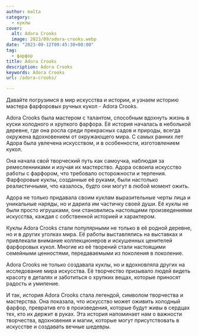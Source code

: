 ```yaml
---
author: malta
category:
  - куклы
cover:
  alt: Adora Crooks
  image: 2023/09/adora-crooks.webp
date: "2023-09-12T09:45:30+00:00"
tag:
  - фарфор
title: Adora Crooks
description: Adora Crooks
keywords: Adora Crooks
url: /adora-crooks/

---
```

Давайте погрузимся в мир искусства и истории, и узнаем историю мастера фарфоровых ручных кукол \- Adora Crooks.

Adora Crooks была мастером с талантом, способным вдохнуть жизнь в куски холодного и хрупкого фарфора. Её история началась в неболькой деревне, где она росла среди прекрасных садов и природы, всегда окружена вдохновением от окружающего мира. С самых ранних лет Адора была увлечена искусством, и в особенности, изготовлением кукол.

Она начала свой творческий путь как самоучка, наблюдая за ремесленниками и изучая их мастерство. Адора освоила искусство работы с фарфором, что требовало осторожности и терпения. Фарфоровые куклы, созданные её руками, были настолько реалистичными, что казалось, будто они могут в любой момент ожить.

Адора не только придавала своим куклам выразительные черты лица и уникальные наряды, но и дарила им частичку своей души. Её куклы не были просто игрушками, они становились настоящими произведениями искусства, каждая с собственной историей и характером.

Куклы Adora Crooks стали популярными не только в её родной деревне, но и в других уголках мира. Её работы выставлялись на выставках и привлекали внимание коллекционеров и искушенных ценителей фарфоровых кукол. Многие из её творений стали настоящими семейными ценностями, передаваемыми из поколения в поколение.

Adora Crooks не только создавала куклы, но и вдохновляла других на исследование мира искусства. Её творчество призывало людей видеть красоту в деталях и заботиться о хрупких вещах, которые приносят радость и умиление.

И так, история Adora Crooks стала легендой, символом творчества и мастерства. Она показала, что искусство может оживить холодный фарфор, превратив его в произведения, которые будут живы в сердцах тех, кто их держит в руках. Эта история напоминает нам о важности творчества, вдохновения и магии, которые могут присутствовать в искусстве и создавать вечные шедевры.

